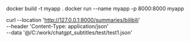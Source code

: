 docker build -t myapp .
docker run --name myapp -p 8000:8000 myapp

curl --location 'http://127.0.0.1:8000/summaries/bilibili' \
--header 'Content-Type: application/json' \
--data '@/C:/work/chatgpt_subtitles/test/test1.json'